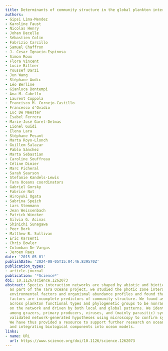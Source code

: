```yaml
---
title: Determinants of community structure in the global plankton interactome
authors:
- Gipsi Lima-Mendez
- Karoline Faust
- Nicolas Henry
- Johan Decelle
- Sébastien Colin
- Fabrizio Carcillo
- Samuel Chaffron
- J. Cesar Ignacio-Espinosa
- Simon Roux
- Flora Vincent
- Lucie Bittner
- Youssef Darzi
- Jun Wang
- Stéphane Audic
- Léo Berline
- Gianluca Bontempi
- Ana M. Cabello
- Laurent Coppola
- Francisco M. Cornejo-Castillo
- Francesco d'Ovidio
- Luc De Meester
- Isabel Ferrera
- Marie-José Garet-Delmas
- Lionel Guidi
- Elena Lara
- Stéphane Pesant
- Marta Royo-Llonch
- Guillem Salazar
- Pablo Sánchez
- Marta Sebastian
- Caroline Souffreau
- Céline Dimier
- Marc Picheral
- Sarah Searson
- Stefanie Kandels-Lewis
- Tara Oceans coordinators
- Gabriel Gorsky
- Fabrice Not
- Hiroyuki Ogata
- Sabrina Speich
- Lars Stemmann
- Jean Weissenbach
- Patrick Wincker
- Silvia G. Acinas
- Shinichi Sunagawa
- Peer Bork
- Matthew B. Sullivan
- Eric Karsenti
- Chris Bowler
- Colomban De Vargas
- Jeroen Raes
date: '2015-05-01'
publishDate: '2024-08-05T15:04:46.839570Z'
publication_types:
- article-journal
publication: '*Science*'
doi: 10.1126/science.1262073
abstract: Species interaction networks are shaped by abiotic and biotic factors. Here,
  as part of the Tara Oceans project, we studied the photic zone interactome using
  environmental factors and organismal abundance profiles and found that environmental
  factors are incomplete predictors of community structure. We found associations
  across plankton functional types and phylogenetic groups to be nonrandomly distributed
  on the network and driven by both local and global patterns. We identified interactions
  among grazers, primary producers, viruses, and (mainly parasitic) symbionts and
  validated network-generated hypotheses using microscopy to confirm symbiotic relationships.
  We have thus provided a resource to support further research on ocean food webs
  and integrating biological components into ocean models.
links:
- name: URL
  url: https://www.science.org/doi/10.1126/science.1262073
---
```

